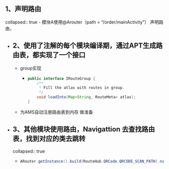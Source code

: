 ## 1、声明路由
collapsed:: true
	- 模块A使用@Arouter（path = “/order/mainActivity”） 声明路由，
- ## 2、使用了注解的每个模块编译期，通过APT生成路由表，都实现了一个接口
	- group实现
		- ```java
		  public interface IRouteGroup {
		      /**
		       * Fill the atlas with routes in group.
		       */
		      void loadInto(Map<String, RouteMeta> atlas);
		  }
		  ```
	- 为AMS自动注册路由表到内存 做准备
- ## 3、其他模块使用路由，Navigattion 去查找路由表，找到对应的类去跳转
  collapsed:: true
	- ```java
	  ARouter.getInstance().build(RouteHub.QRCode.QRCODE_SCAN_PATH).navigation(this)
	  ```